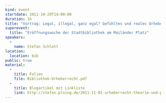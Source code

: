 ```yaml
---
kind: event
startdate: 2011-10-29T14:00:00
duration: 1h
title: "Vortrag: Legal, illegal, ganz egal? Gefühltes und reales Urheberrecht im Internet"
superevent:
  title: "Eröffnungswoche der Stadtbibliothek am Mailänder Platz"
speakers:
  -
    name: Stefan Schlott
location:
  location: bib
public: true
material:
  -
    title: Folien
    file: Bibliothek-Urheberrecht.pdf
  -
    title: Blogartikel mit Linkliste
    link: http://stefan.ploing.de/2011-11-01-urheberrecht-theorie-und-praxis
---
```


